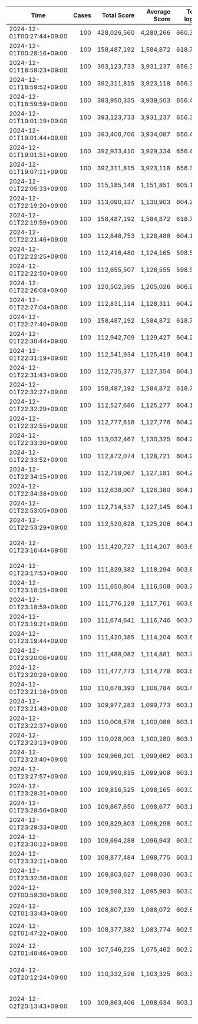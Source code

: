 Time                      | Cases  | Total Score       | Average Score | Total log10 | Average log10 | Comment
--------------------------|-------:|------------------:|--------------:|------------:|--------------:|----------------------
2024-12-01T00:27:44+09:00 |    100 |       428,026,560 |     4,280,266 |     660.341 |         6.603 | stack
2024-12-01T00:28:16+09:00 |    100 |       158,487,192 |     1,584,872 |     618.794 |         6.188 | sample program
2024-12-01T18:59:23+09:00 |    100 |       393,123,733 |     3,931,237 |     656.396 |         6.564 | 
2024-12-01T18:59:52+09:00 |    100 |       392,311,815 |     3,923,118 |     656.351 |         6.564 | 
2024-12-01T18:59:59+09:00 |    100 |       393,950,335 |     3,939,503 |     656.472 |         6.565 | 
2024-12-01T19:01:19+09:00 |    100 |       393,123,733 |     3,931,237 |     656.396 |         6.564 | 
2024-12-01T19:01:44+09:00 |    100 |       393,408,706 |     3,934,087 |     656.415 |         6.564 | 
2024-12-01T19:01:51+09:00 |    100 |       392,933,410 |     3,929,334 |     656.407 |         6.564 | 
2024-12-01T19:07:11+09:00 |    100 |       392,311,815 |     3,923,118 |     656.351 |         6.564 | 
2024-12-01T22:05:33+09:00 |    100 |       115,185,148 |     1,151,851 |     605.148 |         6.051 | 
2024-12-01T22:19:20+09:00 |    100 |       113,090,337 |     1,130,903 |     604.292 |         6.043 | 
2024-12-01T22:19:59+09:00 |    100 |       158,487,192 |     1,584,872 |     618.794 |         6.188 | 
2024-12-01T22:21:46+09:00 |    100 |       112,848,753 |     1,128,488 |     604.189 |         6.042 | 
2024-12-01T22:22:25+09:00 |    100 |       112,416,480 |     1,124,165 |     598.539 |         5.985 | 
2024-12-01T22:22:50+09:00 |    100 |       112,655,507 |     1,126,555 |     598.596 |         5.986 | 
2024-12-01T22:26:08+09:00 |    100 |       120,502,595 |     1,205,026 |     606.918 |         6.069 | 
2024-12-01T22:27:04+09:00 |    100 |       112,831,114 |     1,128,311 |     604.225 |         6.042 | 
2024-12-01T22:27:40+09:00 |    100 |       158,487,192 |     1,584,872 |     618.794 |         6.188 | 
2024-12-01T22:30:44+09:00 |    100 |       112,942,709 |     1,129,427 |     604.256 |         6.043 | 
2024-12-01T22:31:19+09:00 |    100 |       112,541,934 |     1,125,419 |     604.121 |         6.041 | 
2024-12-01T22:31:43+09:00 |    100 |       112,735,377 |     1,127,354 |     604.175 |         6.042 | 
2024-12-01T22:32:27+09:00 |    100 |       158,487,192 |     1,584,872 |     618.794 |         6.188 | 
2024-12-01T22:32:29+09:00 |    100 |       112,527,686 |     1,125,277 |     604.120 |         6.041 | 
2024-12-01T22:32:55+09:00 |    100 |       112,777,618 |     1,127,776 |     604.201 |         6.042 | 
2024-12-01T22:33:30+09:00 |    100 |       113,032,467 |     1,130,325 |     604.256 |         6.043 | 
2024-12-01T22:33:52+09:00 |    100 |       112,872,074 |     1,128,721 |     604.240 |         6.042 | 
2024-12-01T22:34:15+09:00 |    100 |       112,718,067 |     1,127,181 |     604.200 |         6.042 | 
2024-12-01T22:34:38+09:00 |    100 |       112,638,007 |     1,126,380 |     604.182 |         6.042 | 
2024-12-01T22:53:05+09:00 |    100 |       112,714,537 |     1,127,145 |     604.176 |         6.042 | 
2024-12-01T22:53:29+09:00 |    100 |       112,520,628 |     1,125,206 |     604.109 |         6.041 | 
2024-12-01T23:16:44+09:00 |    100 |       111,420,727 |     1,114,207 |     603.660 |         6.037 | 干渉バッファを追加
2024-12-01T23:17:53+09:00 |    100 |       111,829,382 |     1,118,294 |     603.842 |         6.038 | 
2024-12-01T23:18:15+09:00 |    100 |       111,650,804 |     1,116,508 |     603.764 |         6.038 | 
2024-12-01T23:18:59+09:00 |    100 |       111,776,128 |     1,117,761 |     603.846 |         6.038 | 
2024-12-01T23:19:21+09:00 |    100 |       111,674,641 |     1,116,746 |     603.776 |         6.038 | 
2024-12-01T23:19:44+09:00 |    100 |       111,420,385 |     1,114,204 |     603.689 |         6.037 | 
2024-12-01T23:20:06+09:00 |    100 |       111,488,082 |     1,114,881 |     603.726 |         6.037 | 
2024-12-01T23:20:28+09:00 |    100 |       111,477,773 |     1,114,778 |     603.695 |         6.037 | 
2024-12-01T23:21:16+09:00 |    100 |       110,678,393 |     1,106,784 |     603.411 |         6.034 | 
2024-12-01T23:21:43+09:00 |    100 |       109,977,283 |     1,099,773 |     603.176 |         6.032 | 
2024-12-01T23:22:37+09:00 |    100 |       110,008,578 |     1,100,086 |     603.166 |         6.032 | 
2024-12-01T23:23:13+09:00 |    100 |       110,028,003 |     1,100,280 |     603.167 |         6.032 | 
2024-12-01T23:23:40+09:00 |    100 |       109,966,201 |     1,099,662 |     603.152 |         6.032 | 
2024-12-01T23:27:57+09:00 |    100 |       109,990,815 |     1,099,908 |     603.164 |         6.032 | 
2024-12-01T23:28:31+09:00 |    100 |       109,816,525 |     1,098,165 |     603.096 |         6.031 | 
2024-12-01T23:28:56+09:00 |    100 |       109,867,650 |     1,098,677 |     603.100 |         6.031 | 
2024-12-01T23:29:33+09:00 |    100 |       109,829,803 |     1,098,298 |     603.097 |         6.031 | 
2024-12-01T23:30:12+09:00 |    100 |       109,694,288 |     1,096,943 |     603.049 |         6.030 | 
2024-12-01T23:32:11+09:00 |    100 |       109,877,484 |     1,098,775 |     603.127 |         6.031 | 
2024-12-01T23:32:36+09:00 |    100 |       109,803,627 |     1,098,036 |     603.098 |         6.031 | 
2024-12-02T00:59:30+09:00 |    100 |       109,598,312 |     1,095,983 |     603.006 |         6.030 | 
2024-12-02T01:33:43+09:00 |    100 |       108,807,239 |     1,088,072 |     602.699 |         6.027 | 実行時間10倍
2024-12-02T01:47:22+09:00 |    100 |       108,377,382 |     1,083,774 |     602.552 |         6.026 | クエリ数2倍
2024-12-02T01:48:46+09:00 |    100 |       107,546,225 |     1,075,462 |     602.230 |         6.022 | クエリ数5倍
2024-12-02T20:12:24+09:00 |    100 |       110,332,526 |     1,103,325 |     603.305 |         6.033 | バッファ判定修正前
2024-12-02T20:13:43+09:00 |    100 |       109,863,406 |     1,098,634 |     603.130 |         6.031 | バッファ判定修正後
